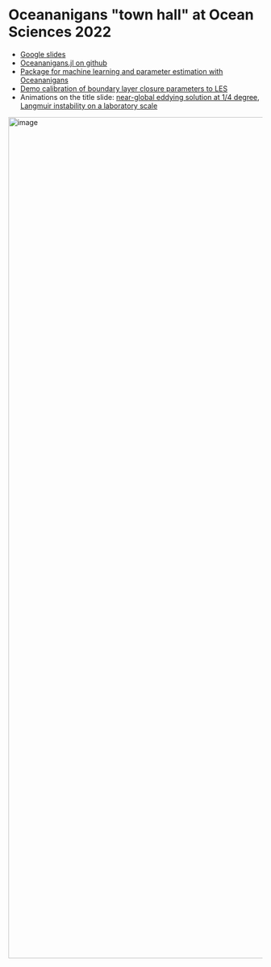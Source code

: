 # Oceananigans "town hall" at Ocean Sciences 2022

* [Google slides](https://docs.google.com/presentation/d/1BYbQsdTkZbJ8CacpTsZzBtI3nXGGGy8LEsciJgXZpM0/edit?usp=sharing)
* [Oceananigans.jl on github](https://github.com/CliMA/Oceananigans.jl)
* [Package for machine learning and parameter estimation with Oceananigans](https://github.com/CliMA/OceanTurbulenceParameterEstimation.jl)
* [Demo calibration of boundary layer closure parameters to LES](https://clima.github.io/OceanTurbulenceParameterEstimation.jl/dev/literated/lesbrary_catke_calibration/)
* Animations on the title slide: [near-global eddying solution at 1/4 degree](https://www.dropbox.com/s/islncv1s9515y7f/quarter_degree_1.mp4?dl=0), [Langmuir instability on a laboratory scale](https://www.dropbox.com/s/dks6bpnf3oytuqq/langmuir_turbulence3.mp4?dl=0)

<img width="1669" alt="image" src="https://user-images.githubusercontent.com/15271942/155730635-8a5f7628-b1f4-4dcd-9f0f-a0d8d5eb3500.png">
